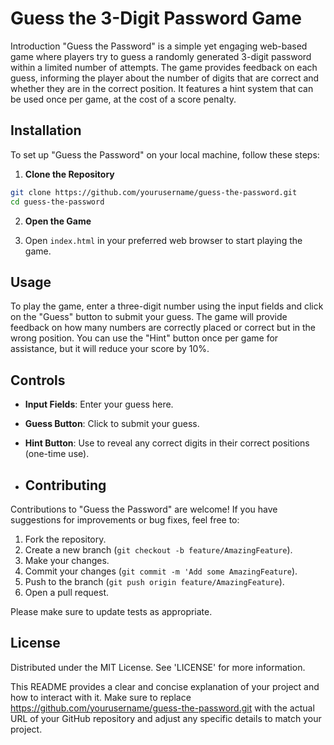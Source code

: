 # Guess the 3-Digit Password Game
Introduction
"Guess the Password" is a simple yet engaging web-based game where players try to guess a randomly generated 3-digit password within a limited number of attempts. 
The game provides feedback on each guess, informing the player about the number of digits that are correct and whether they are in the correct position. 
It features a hint system that can be used once per game, at the cost of a score penalty.

## Installation
To set up "Guess the Password" on your local machine, follow these steps:

1. **Clone the Repository**
  ```bash
  git clone https://github.com/yourusername/guess-the-password.git
  cd guess-the-password
  ```
2. **Open the Game**

3. Open `index.html` in your preferred web browser to start playing the game.

## Usage
To play the game, enter a three-digit number using the input fields and click on the "Guess" button to submit your guess. The game will provide feedback on how many numbers are correctly placed or correct but in the wrong position.
You can use the "Hint" button once per game for assistance, but it will reduce your score by 10%.

## Controls
- **Input Fields**: Enter your guess here.
- **Guess Button**: Click to submit your guess.
- **Hint Button**: Use to reveal any correct digits in their correct positions (one-time use).

- ## Contributing
Contributions to "Guess the Password" are welcome! If you have suggestions for improvements or bug fixes, feel free to:

1. Fork the repository.
2. Create a new branch (`git checkout -b feature/AmazingFeature`).
3. Make your changes.
4. Commit your changes (`git commit -m 'Add some AmazingFeature`).
5. Push to the branch (`git push origin feature/AmazingFeature`).
6. Open a pull request.

Please make sure to update tests as appropriate.

## License
Distributed under the MIT License. See 'LICENSE' for more information.


This README provides a clear and concise explanation of your project and how to interact with it. 
Make sure to replace https://github.com/yourusername/guess-the-password.git with the actual URL 
of your GitHub repository and adjust any specific details to match your project.
